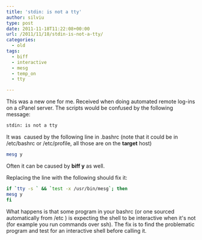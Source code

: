 ```yaml
---
title: 'stdin: is not a tty'
author: silviu
type: post
date: 2011-11-18T11:22:08+00:00
url: /2011/11/18/stdin-is-not-a-tty/
categories:
  - old
tags:
  - biff
  - interactive
  - mesg
  - temp_on
  - tty

---
```

This was a new one for me. Received when doing automated remote log-ins on a cPanel server. The scripts would be confused by the following message:

```bash
stdin: is not a tty
```

It was  caused by the following line in .bashrc (note that it could be in /etc/bashrc or /etc/profile, all those are on the **target** host)

```bash
mesg y
```

Often it can be caused by **biff y** as well.

Replacing the line with the following should fix it:
```bash
if `tty -s ` && `test -x /usr/bin/mesg`; then
mesg y
fi
```
What happens is that some program in your bashrc (or one sourced automatically from /etc ) is expecting the shell to be interactive when it's not (for example you run commands over ssh). The fix is to find the problematic program and test for an interactive shell before calling it.